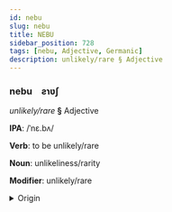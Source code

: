 ```yaml
---
id: nebu
slug: nebu
title: NEBU
sidebar_position: 728
tags: [nebu, Adjective, Germanic]
description: unlikely/rare § Adjective
---
```


### nebu&emsp;<span kind="abugida">ƨɿʋʃ</span>

*unlikely/rare* **§** Adjective

**IPA**: /ˈnɛ.bʌ/

**Verb**: to be unlikely/rare

**Noun**: unlikeliness/rarity

**Modifier**: unlikely/rare

<details>
    <summary>Origin</summary>
    Norwegian neppe /²nɛp.pə/<br/>
    <em>Germanic Language Family</em>
</details>